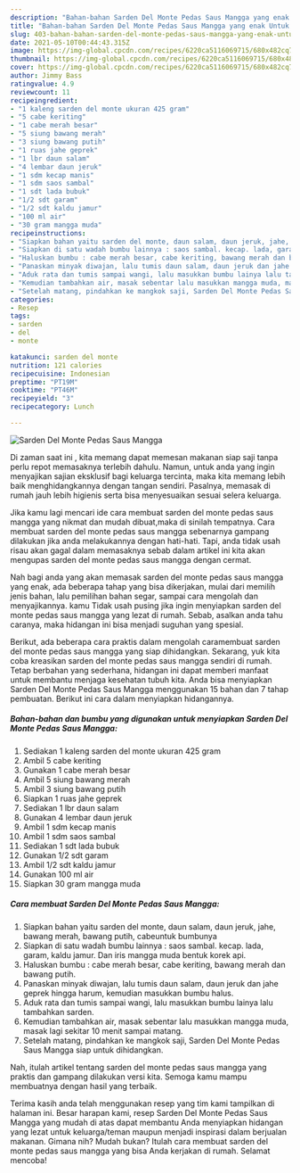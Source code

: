 ```yaml
---
description: "Bahan-bahan Sarden Del Monte Pedas Saus Mangga yang enak Untuk Jualan"
title: "Bahan-bahan Sarden Del Monte Pedas Saus Mangga yang enak Untuk Jualan"
slug: 403-bahan-bahan-sarden-del-monte-pedas-saus-mangga-yang-enak-untuk-jualan
date: 2021-05-10T00:44:43.315Z
image: https://img-global.cpcdn.com/recipes/6220ca5116069715/680x482cq70/sarden-del-monte-pedas-saus-mangga-foto-resep-utama.jpg
thumbnail: https://img-global.cpcdn.com/recipes/6220ca5116069715/680x482cq70/sarden-del-monte-pedas-saus-mangga-foto-resep-utama.jpg
cover: https://img-global.cpcdn.com/recipes/6220ca5116069715/680x482cq70/sarden-del-monte-pedas-saus-mangga-foto-resep-utama.jpg
author: Jimmy Bass
ratingvalue: 4.9
reviewcount: 11
recipeingredient:
- "1 kaleng sarden del monte ukuran 425 gram"
- "5 cabe keriting"
- "1 cabe merah besar"
- "5 siung bawang merah"
- "3 siung bawang putih"
- "1 ruas jahe geprek"
- "1 lbr daun salam"
- "4 lembar daun jeruk"
- "1 sdm kecap manis"
- "1 sdm saos sambal"
- "1 sdt lada bubuk"
- "1/2 sdt garam"
- "1/2 sdt kaldu jamur"
- "100 ml air"
- "30 gram mangga muda"
recipeinstructions:
- "Siapkan bahan yaitu sarden del monte, daun salam, daun jeruk, jahe, bawang merah, bawang putih, cabeuntuk bumbunya"
- "Siapkan di satu wadah bumbu lainnya : saos sambal. kecap. lada, garam, kaldu jamur. Dan iris mangga muda bentuk korek api."
- "Haluskan bumbu : cabe merah besar, cabe keriting, bawang merah dan bawang putih."
- "Panaskan minyak diwajan, lalu tumis daun salam, daun jeruk dan jahe geprek hingga harum, kemudian masukkan bumbu halus."
- "Aduk rata dan tumis sampai wangi, lalu masukkan bumbu lainya lalu tambahkan sarden."
- "Kemudian tambahkan air, masak sebentar lalu masukkan mangga muda, masak lagi sekitar 10 menit sampai matang."
- "Setelah matang, pindahkan ke mangkok saji, Sarden Del Monte Pedas Saus Mangga siap untuk dihidangkan."
categories:
- Resep
tags:
- sarden
- del
- monte

katakunci: sarden del monte 
nutrition: 121 calories
recipecuisine: Indonesian
preptime: "PT19M"
cooktime: "PT46M"
recipeyield: "3"
recipecategory: Lunch

---
```



![Sarden Del Monte Pedas Saus Mangga](https://img-global.cpcdn.com/recipes/6220ca5116069715/680x482cq70/sarden-del-monte-pedas-saus-mangga-foto-resep-utama.jpg)

Di zaman  saat ini , kita memang dapat memesan makanan siap saji tanpa perlu repot memasaknya terlebih dahulu. Namun, untuk anda yang ingin menyajikan sajian eksklusif bagi keluarga tercinta, maka kita memang lebih baik menghidangkannya dengan tangan sendiri. Pasalnya, memasak di rumah jauh lebih higienis serta bisa menyesuaikan sesuai selera keluarga.

Jika kamu lagi mencari ide cara membuat sarden del monte pedas saus mangga yang nikmat dan mudah dibuat,maka di sinilah tempatnya. Cara membuat sarden del monte pedas saus mangga  sebenarnya gampang dilakukan jika anda melakukannya dengan hati-hati. Tapi, anda tidak usah risau akan gagal dalam memasaknya 
sebab dalam artikel ini kita akan mengupas sarden del monte pedas saus mangga dengan cermat.  



Nah bagi anda yang akan memasak sarden del monte pedas saus mangga yang enak, ada beberapa tahap yang bisa dikerjakan, mulai dari memilih jenis bahan, lalu pemilihan bahan segar, sampai cara mengolah dan menyajikannya. kamu Tidak usah pusing jika ingin menyiapkan sarden del monte pedas saus mangga yang lezat di rumah. Sebab, asalkan anda  tahu caranya, maka hidangan ini bisa menjadi suguhan yang spesial.

Berikut, ada beberapa cara praktis  dalam mengolah caramembuat sarden del monte pedas saus mangga yang siap dihidangkan. Sekarang, yuk kita coba kreasikan sarden del monte pedas saus mangga sendiri di rumah. Tetap berbahan yang sederhana, hidangan ini dapat memberi manfaat untuk membantu menjaga kesehatan tubuh kita. Anda bisa menyiapkan Sarden Del Monte Pedas Saus Mangga menggunakan 15 bahan dan 7 tahap pembuatan. Berikut ini cara dalam menyiapkan hidangannya.

<!--inarticleads1-->

##### Bahan-bahan dan bumbu yang digunakan untuk menyiapkan Sarden Del Monte Pedas Saus Mangga:

1. Sediakan 1 kaleng sarden del monte ukuran 425 gram
1. Ambil 5 cabe keriting
1. Gunakan 1 cabe merah besar
1. Ambil 5 siung bawang merah
1. Ambil 3 siung bawang putih
1. Siapkan 1 ruas jahe geprek
1. Sediakan 1 lbr daun salam
1. Gunakan 4 lembar daun jeruk
1. Ambil 1 sdm kecap manis
1. Ambil 1 sdm saos sambal
1. Sediakan 1 sdt lada bubuk
1. Gunakan 1/2 sdt garam
1. Ambil 1/2 sdt kaldu jamur
1. Gunakan 100 ml air
1. Siapkan 30 gram mangga muda




<!--inarticleads2-->

##### Cara membuat Sarden Del Monte Pedas Saus Mangga:

1. Siapkan bahan yaitu sarden del monte, daun salam, daun jeruk, jahe, bawang merah, bawang putih, cabeuntuk bumbunya
1. Siapkan di satu wadah bumbu lainnya : saos sambal. kecap. lada, garam, kaldu jamur. Dan iris mangga muda bentuk korek api.
1. Haluskan bumbu : cabe merah besar, cabe keriting, bawang merah dan bawang putih.
1. Panaskan minyak diwajan, lalu tumis daun salam, daun jeruk dan jahe geprek hingga harum, kemudian masukkan bumbu halus.
1. Aduk rata dan tumis sampai wangi, lalu masukkan bumbu lainya lalu tambahkan sarden.
1. Kemudian tambahkan air, masak sebentar lalu masukkan mangga muda, masak lagi sekitar 10 menit sampai matang.
1. Setelah matang, pindahkan ke mangkok saji, Sarden Del Monte Pedas Saus Mangga siap untuk dihidangkan.




Nah, itulah artikel tentang  sarden del monte pedas saus mangga  yang praktis dan gampang dilakukan versi kita. Semoga kamu mampu membuatnya dengan hasil yang terbaik. 

Terima kasih anda telah menggunakan resep yang tim kami tampilkan di halaman ini. Besar harapan kami, resep  Sarden Del Monte Pedas Saus Mangga yang mudah di atas dapat membantu Anda menyiapkan hidangan yang lezat untuk keluarga/teman maupun menjadi inspirasi dalam berjualan makanan. Gimana nih? Mudah bukan? Itulah cara membuat sarden del monte pedas saus mangga yang bisa Anda kerjakan di rumah. Selamat mencoba!

